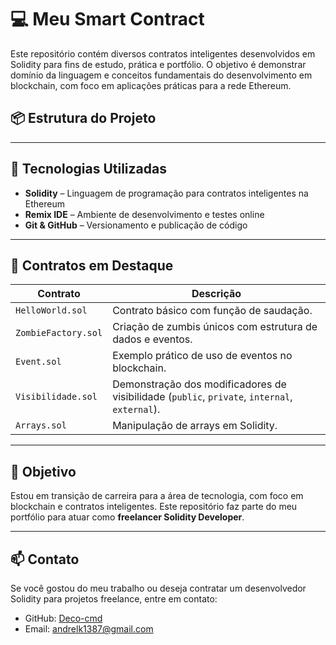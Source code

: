 # 💻 Meu Smart Contract

Este repositório contém diversos contratos inteligentes desenvolvidos em Solidity para fins de estudo, prática e portfólio. O objetivo é demonstrar domínio da linguagem e conceitos fundamentais do desenvolvimento em blockchain, com foco em aplicações práticas para a rede Ethereum.

## 📦 Estrutura do Projeto


---

## 🚀 Tecnologias Utilizadas

- **Solidity** – Linguagem de programação para contratos inteligentes na Ethereum
- **Remix IDE** – Ambiente de desenvolvimento e testes online
- **Git & GitHub** – Versionamento e publicação de código

---

## 📂 Contratos em Destaque

| Contrato | Descrição |
|---------|-----------|
| `HelloWorld.sol` | Contrato básico com função de saudação. |
| `ZombieFactory.sol` | Criação de zumbis únicos com estrutura de dados e eventos. |
| `Event.sol` | Exemplo prático de uso de eventos no blockchain. |
| `Visibilidade.sol` | Demonstração dos modificadores de visibilidade (`public`, `private`, `internal`, `external`). |
| `Arrays.sol` | Manipulação de arrays em Solidity. |

---

## 🎯 Objetivo

Estou em transição de carreira para a área de tecnologia, com foco em blockchain e contratos inteligentes. Este repositório faz parte do meu portfólio para atuar como **freelancer Solidity Developer**.

---

## 📫 Contato

Se você gostou do meu trabalho ou deseja contratar um desenvolvedor Solidity para projetos freelance, entre em contato:

- GitHub: [Deco-cmd](https://github.com/Deco-cmd)
- Email: andrelk1387@gmail.com


